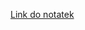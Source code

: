 [Link do notatek](https://docs.google.com/document/d/1yqjwe7mg-Rmf7cHoUdnRgHP2KD-BJUX3hzOPS2Uy3x0/edit?usp=drivesdk)
